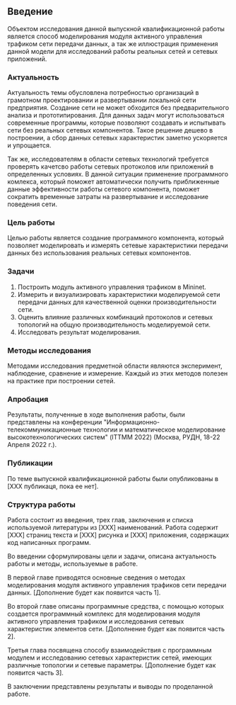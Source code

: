 ## Введение

Объектом исследования данной выпускной квалификационной работы является способ моделирования модуля активного управления трафиком сети передачи данных, а так же иллюстрация применения данной модели для исследований работы реальных сетей и сетевых приложений.

### Актуальность

Актуальность темы обусловлена потребностью организаций в грамотном проектировании и развертывании локальной сети предприятия. Создание сети не может обходится без предварительного анализа и прототипирования. Для данных задач могут использоваться современные программы, которые позволяют создавать и испытывать сети без реальных сетевых компонентов. Такое решение дешево в построении, а сбор данных сетевых характеристик заметно ускоряется и упрощается.

Так же, исследователям в области сетевых технологий требуется проверять качетсво работы сетевых протоколов или приложений в определенных условиях. В данной ситуации применение программного комлекса, который поможет автоматически получить приближенные данные эффективности работы сетевого компонента, поможет сократить временные затраты на развертывание и исследование поведения сети.

### Цель работы

Целью работы является создание программного компонента, который позволяет моделировать и измерять сетевые характеристики передачи данных без использования реальных сетевых компонентов.

### Задачи

1. Построить модуль активного управления трафиком в Mininet.
2. Измерить и визуализировать характеристики моделируемой сети передачи данных для качественной оценки производительности сети.
3. Оценить влияние различных комбинаций протоколов и сетевых топологий на общую производительность моделируемой сети.
4. Исследовать результат моделирования. 

### Методы исследования

Методами исследования предметной области являются эксперимент, наблюдение, сравнение и измерение. Каждый из этих методов полезен на практике при построении сетей.

### Апробация

Результаты, полученные в ходе выполнения работы, были представлены на конференции "Информационно-телекоммуникационные технологии и математическое моделирование высокотехнологических систем" (ITTMM 2022) (Москва, РУДН, 18-22 Апреля 2022 г.).

### Публикации

По теме выпускной квалификационной работы были опубликованы в [ХХХ публикаця, пока ее нет].

### Структура работы

Работа состоит из введения, трех глав, заключения и списка используемой литературы из [ХХХ] наименований. Работа содержит [XXX] страниц текста и [XXX] рисунка и [ХХХ] приложения, содержащих код написанных программ. 

Во введении сформулированы цели и задачи, описана актуальность работы и методы, используемые в работе.

В первой главе приводятся основные сведения о методах моделирования модуля активного управления трафиков сети передачи данных. [Дополнение будет как появится часть 1].

Во второй главе описаны программные средства, с помощью которых создается программный комплекс для моделирования модуля активного управления трафиком и исследования сетевых характеристик элементов сети. [Дополнение будет как появится часть 2].

Третья глава посвящена способу взаимодействия с программным модулем и исследованию сетевых характеристик сетей, имеющих различные топологии и сетевые параметры. [Дополнение будет как появится часть 3].

В заключении представлены результаты и выводы по проделанной работе.